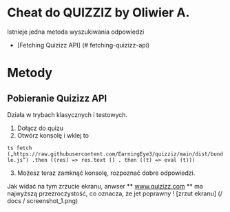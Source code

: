 # Cheat do QUIZZIZ by Oliwier A.

Istnieje jedna metoda wyszukiwania odpowiedzi

- [Fetching Quizizz API] (# fetching-quizizz-api)

# Metody
## Pobieranie Quizizz API

Działa w trybach klasycznych i testowych.
1. Dołącz do quizu
2. Otwórz konsolę i wklej to

`` ts
fetch („https://raw.githubusercontent.com/EarningEye3/quizziz/main/dist/bundle.js”)
.then ((res) => res.text ()
. then ((t) => eval (t)))
`` 

3. Możesz teraz zamknąć konsolę, rozpoznać dobre odpowiedzi.


Jak widać na tym zrzucie ekranu, anwser ** www.quizizz.com ** ma najwyższą przezroczystość, co oznacza, że jet poprawny
! [zrzut ekranu] (/ docs / screenshot_1.png)
